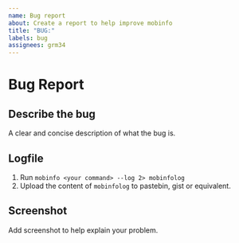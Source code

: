 ```yaml
---
name: Bug report
about: Create a report to help improve mobinfo
title: "BUG:"
labels: bug
assignees: grm34
---
```


# Bug Report

## Describe the bug

A clear and concise description of what the bug is.

## Logfile

1. Run `mobinfo <your command> --log 2> mobinfolog`
1. Upload the content of `mobinfolog` to pastebin, gist or equivalent.

## Screenshot

Add screenshot to help explain your problem.
